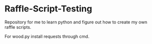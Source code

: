 # Raffle-Script-Testing
Repository for me to learn python and figure out how to create my own raffle scripts.

For wood.py install requests through cmd.
